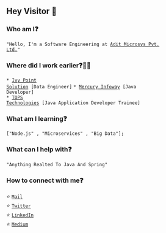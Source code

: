 ## Hey Visitor :eyes:


### Who am I:question: 
<code>"Hello, I'm a Software Engineering at [Adit Microsys Pvt. Ltd.](https://www.aditmicrosys.com)"</code>

### Where did I work earlier:question::woman_technologist:
<code>* [Ivy Point Solution](https://ivypointsolutions.com) [Data Engineer]</code>
<code>* [Mercury Infoway](http://mercuryinfoway.in) [Java Developer]</code>  
<code>* [TOPS Technologies](https://www.tops-int.com/location/c-g-road/) [Java Application Developer Trainee]</code>    

### What am I learning:question:
<code>["Node.js" , "Microservices" , "Big Data"];</code>

### What can I help with:question:
<code>"Anything Realted To Java And Spring"</code>

### How to connect with me:question:
:star: <code>[Mail](mailto:shambhu.gohel@yahoo.com)</code>    
:star: <code>[Twitter](https://twitter.com/sam_gohel)</code>  
:star: <code>[LinkedIn](https://www.linkedin.com/in/shambhu-gohel-806636b9/)</code>  
:star: <code>[Medium](https://medium.com/@gohelshambhu)</code>  


